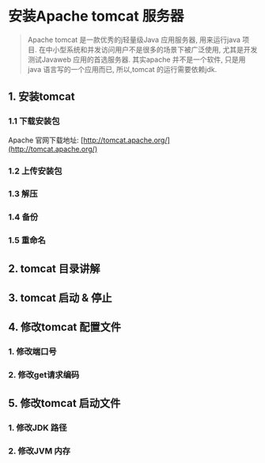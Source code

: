 # 安装Apache tomcat 服务器
> Apache tomcat 是一款优秀的j轻量级Java 应用服务器, 用来运行java 项目. 在中小型系统和并发访问用户不是很多的场景下被广泛使用, 尤其是开发测试Javaweb 应用的首选服务器. 其实apache 并不是一个软件, 只是用java 语言写的一个应用而已, 所以,tomcat 的运行需要依赖jdk.

## 1. 安装tomcat
### 1.1 下载安装包
Apache 官网下载地址: [http://tomcat.apache.org/](http://tomcat.apache.org/)

### 1.2 上传安装包
### 1.3 解压
### 1.4 备份
### 1.5 重命名

## 2. tomcat 目录讲解

## 3. tomcat 启动 & 停止

## 4. 修改tomcat 配置文件
### 1. 修改端口号
### 2. 修改get请求编码

## 5. 修改tomcat 启动文件

### 1. 修改JDK 路径
### 2. 修改JVM 内存
